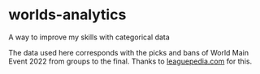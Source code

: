 # worlds-analytics
A way to improve my skills with categorical data

The data used here corresponds with the picks and bans of World Main Event 2022 from groups to the final. Thanks to [leaguepedia.com](https://lol.fandom.com/wiki/Special:RunQuery/PickBanHistory?PBH%5Bpage%5D=Worlds+2022+Main+Event&PBH%5Bteam%5D=&PBH%5Btextonly%5D%5Bis_checkbox%5D=true&PBH%5Btextonly%5D%5Bvalue%5D=&_run=&pfRunQueryFormName=PickBanHistory&wpRunQuery=&pf_free_text=) for this.